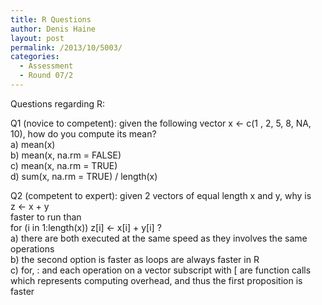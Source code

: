 ```yaml
---
title: R Questions
author: Denis Haine
layout: post
permalink: /2013/10/5003/
categories:
  - Assessment
  - Round 07/2
---
```

Questions regarding R:

Q1 (novice to competent): given the following vector x <- c(1 , 2, 5, 8, NA, 10), how do you compute its mean?  
a) mean(x)  
b) mean(x, na.rm = FALSE)  
c) mean(x, na.rm = TRUE)  
d) sum(x, na.rm = TRUE) / length(x)

Q2 (competent to expert): given 2 vectors of equal length x and y, why is  
z <- x + y  
faster to run than  
for (i in 1:length(x)) z[i] <- x[i] + y[i] ?  
a) there are both executed at the same speed as they involves the same operations  
b) the second option is faster as loops are always faster in R  
c) for, : and each operation on a vector subscript with [ are function calls which represents computing overhead, and thus the first proposition is faster